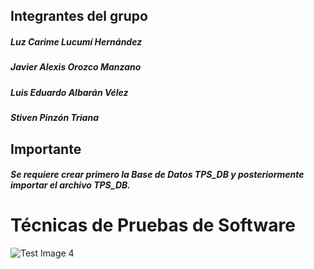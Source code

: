 ## Integrantes del grupo

##### Luz Carime Lucumí Hernández
##### Javier Alexis Orozco Manzano
##### Luis Eduardo Albarán Vélez
##### Stiven Pinzón Triana

## Importante

##### Se requiere crear primero la Base de Datos TPS_DB y posteriormente importar el archivo TPS_DB.


# Técnicas de Pruebas de Software

![Test Image 4](https://github.com/luisalvaran17/TPS_Proyecto/blob/master/diagrama_DB.png)
